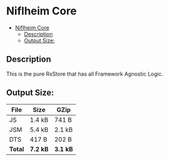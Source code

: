 # Niflheim Core

- [Niflheim Core](#niflheim-core)
  - [Description](#description)
  - [Output Size:](#output-size)

## Description

This is the pure RxStore that has all Framework Agnostic Logic.

## Output Size:

| File      | Size       | GZip       |
| --------- | ---------- | ---------- |
| JS        | 1.4 kB     | 741 B      |
| JSM       | 5.4 kB     | 2.1 kB     |
| DTS       | 417 B      | 202 B      |
| **Total** | **7.2 kB** | **3.1 kB** |
